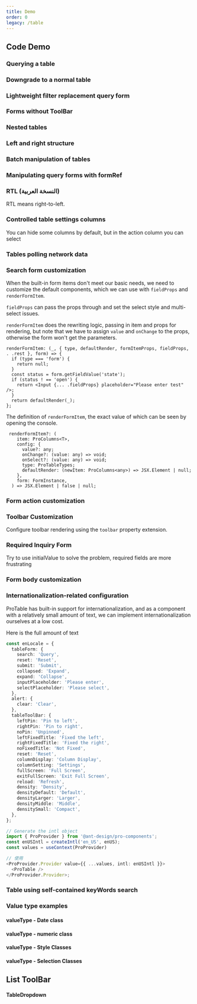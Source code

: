 ```yaml
---
title: Demo
order: 0
legacy: /table
---
```


## Code Demo

### Querying a table

<code src="../../demos/table/single.tsx"  background="var(--main-bg-color)" ></code>

<code src="../../demos/table/dataSource.tsx"  background="var(--main-bg-color)" debug></code>

### Downgrade to a normal table

<code src="../../demos/table/normal.tsx"  background="var(--main-bg-color)" ></code>

### Lightweight filter replacement query form

<code src="../../demos/table/lightfilter.tsx"  background="var(--main-bg-color)" ></code>

### Forms without ToolBar

<code src="../../demos/table/no-title.tsx" ></code>

### Nested tables

<code src="../../demos/table/table-nested.tsx"  background="var(--main-bg-color)" ></code>

### Left and right structure

<code src="../../demos/table/split.tsx"  background="var(--main-bg-color)" ></code>

### Batch manipulation of tables

<code src="../../demos/table/batchOption.tsx"  background="var(--main-bg-color)" ></code>

### Manipulating query forms with formRef

<code src="../../demos/table/form.tsx"  background="var(--main-bg-color)" ></code>

### RTL (النسخة العربية)

RTL means right-to-left.

<code src="../../demos/table/rtl_table.tsx"  background="var(--main-bg-color)" ></code>

### Controlled table settings columns

You can hide some columns by default, but in the action column you can select

<code src="../../demos/table/columnsStateMap.tsx"  background="var(--main-bg-color)" ></code>

### Tables polling network data

<code src="../../demos/table/pollinga.tsx"  background="var(--main-bg-color)" ></code>

### Search form customization

When the built-in form items don't meet our basic needs, we need to customize the default components, which we can use with `fieldProps` and `renderFormItem`.

`fieldProps` can pass the props through and set the select style and multi-select issues.

`renderFormItem` does the rewriting logic, passing in item and props for rendering, but note that we have to assign `value` and `onChange` to the props, otherwise the form won't get the parameters.

```tsx | pure
renderFormItem: (_, { type, defaultRender, formItemProps, fieldProps, . .rest }, form) => {
  if (type === 'form') {
    return null;
  }
  const status = form.getFieldValue('state');
  if (status ! == 'open') {
    return <Input {... .fieldProps} placeholder="Please enter test" />;
  }
  return defaultRender(_);
};
```

The definition of `renderFormItem`, the exact value of which can be seen by opening the console.

```tsx | pure
 renderFormItem?: (
    item: ProColumns<T>,
    config: {
      value?: any;
      onChange?: (value: any) => void;
      onSelect?: (value: any) => void;
      type: ProTableTypes;
      defaultRender: (newItem: ProColumns<any>) => JSX.Element | null;
    },
    form: FormInstance,
  ) => JSX.Element | false | null;
```

<code src="../../demos/table/linkage_form.tsx"  background="var(--main-bg-color)" ></code>

### Form action customization

<code src="../../demos/table/search_option.tsx"  background="var(--main-bg-color)" ></code>

### Toolbar Customization

Configure toolbar rendering using the `toolbar` property extension.

<code src="../../demos/table/listToolBar.tsx"  background="var(--main-bg-color)" ></code>

### Required Inquiry Form

Try to use initialValue to solve the problem, required fields are more frustrating

<code src="../../demos/table/open-rules.tsx" ></code>

### Form body customization

<code src="../../demos/table/renderTable.tsx"  background="var(--main-bg-color)" ></code>

### Internationalization-related configuration

ProTable has built-in support for internationalization, and as a component with a relatively small amount of text, we can implement internationalization ourselves at a low cost.

Here is the full amount of text

```typescript | pure
const enLocale = {
  tableForm: {
    search: 'Query',
    reset: 'Reset',
    submit: 'Submit',
    collapsed: 'Expand',
    expand: 'Collapse',
    inputPlaceholder: 'Please enter',
    selectPlaceholder: 'Please select',
  },
  alert: {
    clear: 'Clear',
  },
  tableToolBar: {
    leftPin: 'Pin to left',
    rightPin: 'Pin to right',
    noPin: 'Unpinned',
    leftFixedTitle: 'Fixed the left',
    rightFixedTitle: 'Fixed the right',
    noFixedTitle: 'Not Fixed',
    reset: 'Reset',
    columnDisplay: 'Column Display',
    columnSetting: 'Settings',
    fullScreen: 'Full Screen',
    exitFullScreen: 'Exit Full Screen',
    reload: 'Refresh',
    density: 'Density',
    densityDefault: 'Default',
    densityLarger: 'Larger',
    densityMiddle: 'Middle',
    densitySmall: 'Compact',
  },
};

// Generate the intl object
import { ProProvider } from '@ant-design/pro-components';
const enUSIntl = createIntl('en_US', enUS);
const values = useContext(ProProvider)

// 使用
<ProProvider.Provider value={{ ...values, intl: enUSIntl }}>
  <ProTable />
</ProProvider.Provider>;
```

<code src="../../demos/table/intl.tsx"  background="var(--main-bg-color)" ></code>

### Table using self-contained keyWords search

<code src="../../demos/table/search.tsx"  background="var(--main-bg-color)" ></code>

### Value type examples

#### valueType - Date class

<code src="../../demos/table/valueTypeDate.tsx"  background="var(--main-bg-color)" ></code>

#### valueType - numeric class

<code src="../../demos/table/valueTypeNumber.tsx"  background="var(--main-bg-color)" ></code>

#### valueType - Style Classes

<code src="../../demos/table/valueType.tsx"  background="var(--main-bg-color)" ></code>

#### valueType - Selection Classes

<code src="../../demos/table/valueType_select.tsx"  background="var(--main-bg-color)" ></code>

<code src="../../demos/table/config-provider.tsx" debug  background="var(--main-bg-color)" ></code>

## List ToolBar

<code src="../../demos/table/ListToolBar/basic.tsx" background="var(--main-bg-color)" title="列表工具栏-基本使用"></code>

<code src="../../demos/table/ListToolBar/no-title.tsx" background="var(--main-bg-color)" title="无标题" desc="列表工具栏-没有标题的情况下搜索框会前置。"></code>

<code src="../../demos/table/ListToolBar/multipleLine.tsx" background="var(--main-bg-color)" title="双行布局" desc="列表工具栏-双行的情况下会有双行的布局形式。"></code>

<code src="../../demos/table/ListToolBar/tabs.tsx" background="var(--main-bg-color)" title="带标签" desc="列表工具栏-标签需配合 `multipleLine` 为 `true` 时使用。"></code>

<code src="../../demos/table/ListToolBar/menu.tsx" background="var(--main-bg-color)" title="列表工具栏-标题下拉菜单"></code>

#### TableDropdown

<code src="../../demos/table/edittable-rules.tsx" background="var(--main-bg-color)" title="列表工具栏-标题下拉菜单" debug></code>
